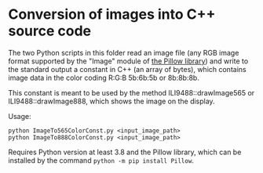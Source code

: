 # Conversion of images into C++ source code

The two Python scripts in this folder read an image file (any RGB image format supported by the "Image" module of [the Pillow library](https://pillow.readthedocs.io/en/stable/)) and write to the standard output a constant in C++ (an array of bytes), which contains image data in the color coding R:G:B 5b:6b:5b or 8b:8b:8b.

This constant is meant to be used by the method ILI9488::drawImage565 or ILI9488::drawImage888, which shows the image on the display.

Usage:

```
python ImageTo565ColorConst.py <input_image_path>
python ImageTo888ColorConst.py <input_image_path>
```

Requires Python version at least 3.8 and the Pillow library, which can be installed by the command `python -m pip install Pillow`.